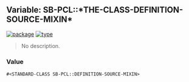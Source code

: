## Variable: SB-PCL::\*THE-CLASS-DEFINITION-SOURCE-MIXIN\*
[![package](https://img.shields.io/badge/Package-SB--PCL-5f9ea0.svg?style=social&colorA=999999)](../) [![type](https://img.shields.io/badge/Type-Variable-5f9ea0.svg?style=social&colorA=999999)](../#variable) 

> No description.

### Value
```
#<STANDARD-CLASS SB-PCL::DEFINITION-SOURCE-MIXIN>
```
